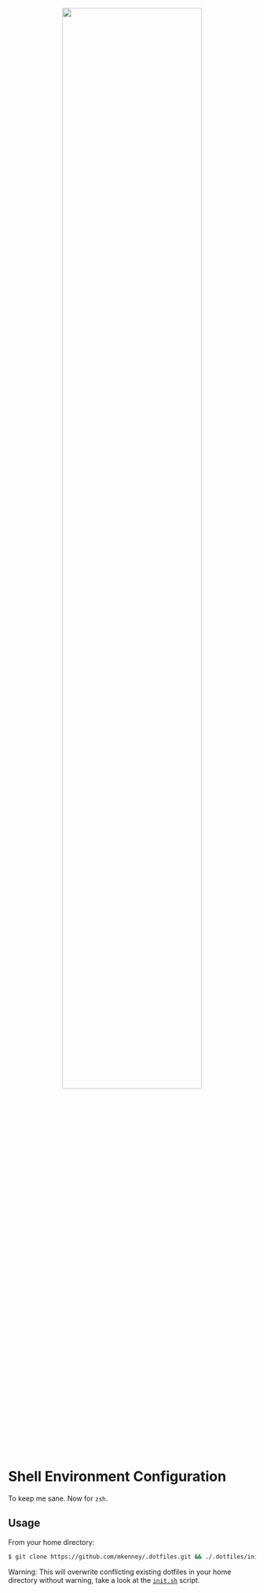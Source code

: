 <p align="center">
    <img width="75%" src="https://github.com/mkenney/.dotfiles/wiki/assets/images/screenshot.png">
</p>

# Shell Environment Configuration

To keep me sane. Now for `zsh`.

## Usage

From your home directory:

```sh
$ git clone https://github.com/mkenney/.dotfiles.git && ./.dotfiles/init.sh
```

Warning: This will overwrite conflicting existing dotfiles in your home directory without warning, take a look at the [`init.sh`](init.sh#L65-L78) script.
